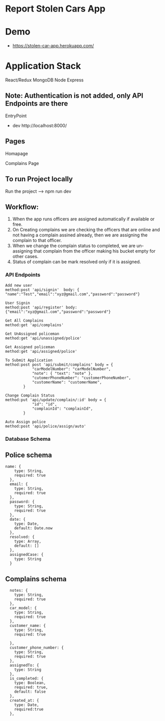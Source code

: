 # Report Stolen Cars App

# Demo 
* https://stolen-car-app.herokuapp.com/

# Application Stack

React/Redux
MongoDB
Node
Express

## Note: Authentication is not added, only API Endpoints are there
EntryPoint
* dev  http://localhost:8000/ 


## Pages
Homapage

Complains Page

## To run Project locally
Run the project --> npm run dev

## Workflow:
1. When the app runs officers are assigned automatically if available or free.
2. On Creating complains we are checking the officers that are online and not having a complain assined already, then we are assigning the complain to that officer.
3. When we change the complain status to completed, we are un-assigning that complain from the officer making his bucket empty for other cases.
4. Status of complain can be mark resolved only if it is assigned.

### API Endpoints

```
Add new user
method:post 'api/signin'  body: { "name":"Test","email":"xyz@gmail.com","password":"password"}

User Signin
method:post 'api/register' body: {"email":"xyz@gmail.com","password":"password"}

Get All Complains
method:get 'api/complains'

Get UnAssigned policeman
method:get 'api/unassigned/police'

Get Assigned policeman
method:get 'api/assigned/police'

To Submit Application
method:post post 'api/submit/complains' body = {
            "carModelNumber": "carModelNumber",
            "note": { "text": "note" },
            "cutomerPhoneNumber": "customerPhoneNumber",
            "customerName": "customerName",
        }

Change Complain Status
method:put 'api/update/complain/:id' body = {
            "id": "id",
            "complainId": "complainId",
        }

Auto Assign police
method:post 'api/police/assign/auto'

```

### Database Schema

## Police schema
```
name: {
    type: String,
    required: true
  },
  email: {
    type: String,
    required: true
  },
  password: {
    type: String,
    required: true
  },
  date: {
    type: Date,
    default: Date.now
  },
  resolved: {
    type: Array,
    default: []
  },
  assignedCase: {
    type: String
  }

```

## Complains schema
```
  notes: {
    type: String,
    required: true
  },
  car_model: {
    type: String,
    required: true
  },
  customer_name: {
    type: String,
    required: true

  },
  customer_phone_number: {
    type: String,
    required: true
  },
  assignedTo: {
    type: String
  },
  is_completed: {
    type: Boolean,
    required: true,
    default: false
  },
  created_at: {
    type: Date,
    required:true
  },

```
